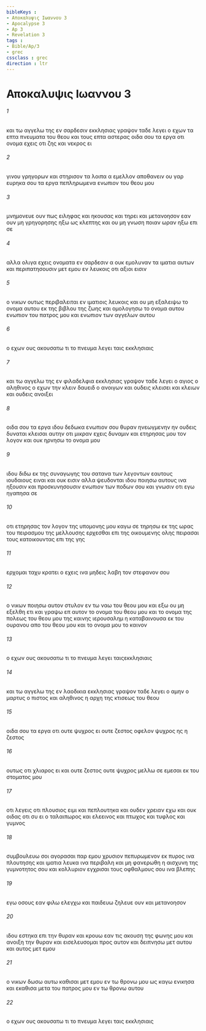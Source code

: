 ```yaml
---
bibleKeys : 
- Αποκαλυψις Ιωαννου 3
- Apocalypse 3
- Ap 3
- Revelation 3
tags : 
- Bible/Ap/3
- grec
cssclass : grec
direction : ltr
---
```


# Αποκαλυψις Ιωαννου 3

###### 1
και τω αγγελω της εν σαρδεσιν εκκλησιας γραψον ταδε λεγει ο εχων τα επτα πνευματα του θεου και τους επτα αστερας οιδα σου τα εργα οτι ονομα εχεις οτι ζης και νεκρος ει
###### 2
γινου γρηγορων και στηρισον τα λοιπα α εμελλον αποθανειν ου γαρ ευρηκα σου τα εργα πεπληρωμενα ενωπιον του θεου μου
###### 3
μνημονευε ουν πως ειληφας και ηκουσας και τηρει και μετανοησον εαν ουν μη γρηγορησης ηξω ως κλεπτης και ου μη γνωση ποιαν ωραν ηξω επι σε
###### 4
αλλα ολιγα εχεις ονοματα εν σαρδεσιν α ουκ εμολυναν τα ιματια αυτων και περιπατησουσιν μετ εμου εν λευκοις οτι αξιοι εισιν
###### 5
ο νικων ουτως περιβαλειται εν ιματιοις λευκοις και ου μη εξαλειψω το ονομα αυτου εκ της βιβλου της ζωης και ομολογησω το ονομα αυτου ενωπιον του πατρος μου και ενωπιον των αγγελων αυτου
###### 6
ο εχων ους ακουσατω τι το πνευμα λεγει ταις εκκλησιαις
###### 7
και τω αγγελω της εν φιλαδελφια εκκλησιας γραψον ταδε λεγει ο αγιος ο αληθινος ο εχων την κλειν δαυειδ ο ανοιγων και ουδεις κλεισει και κλειων και ουδεις ανοιξει
###### 8
οιδα σου τα εργα ιδου δεδωκα ενωπιον σου θυραν ηνεωγμενην ην ουδεις δυναται κλεισαι αυτην οτι μικραν εχεις δυναμιν και ετηρησας μου τον λογον και ουκ ηρνησω το ονομα μου
###### 9
ιδου διδω εκ της συναγωγης του σατανα των λεγοντων εαυτους ιουδαιους ειναι και ουκ εισιν αλλα ψευδονται ιδου ποιησω αυτους ινα ηξουσιν και προσκυνησουσιν ενωπιον των ποδων σου και γνωσιν οτι εγω ηγαπησα σε
###### 10
οτι ετηρησας τον λογον της υπομονης μου καγω σε τηρησω εκ της ωρας του πειρασμου της μελλουσης ερχεσθαι επι της οικουμενης ολης πειρασαι τους κατοικουντας επι της γης
###### 11
ερχομαι ταχυ κρατει ο εχεις ινα μηδεις λαβη τον στεφανον σου
###### 12
ο νικων ποιησω αυτον στυλον εν τω ναω του θεου μου και εξω ου μη εξελθη ετι και γραψω επ αυτον το ονομα του θεου μου και το ονομα της πολεως του θεου μου της καινης ιερουσαλημ η καταβαινουσα εκ του ουρανου απο του θεου μου και το ονομα μου το καινον
###### 13
ο εχων ους ακουσατω τι το πνευμα λεγει ταιςεκκλησιαις
###### 14
και τω αγγελω της εν λαοδικια εκκλησιας γραψον ταδε λεγει ο αμην ο μαρτυς ο πιστος και αληθινος η αρχη της κτισεως του θεου
###### 15
οιδα σου τα εργα οτι ουτε ψυχρος ει ουτε ζεστος οφελον ψυχρος ης η ζεστος
###### 16
ουτως οτι χλιαρος ει και ουτε ζεστος ουτε ψυχρος μελλω σε εμεσαι εκ του στοματος μου
###### 17
οτι λεγεις οτι πλουσιος ειμι και πεπλουτηκα και ουδεν χρειαν εχω και ουκ οιδας οτι συ ει ο ταλαιπωρος και ελεεινος και πτωχος και τυφλος και γυμνος
###### 18
συμβουλευω σοι αγορασαι παρ εμου χρυσιον πεπυρωμενον εκ πυρος ινα πλουτησης και ιματια λευκα ινα περιβαλη και μη φανερωθη η αισχυνη της γυμνοτητος σου και κολλυριον εγχρισαι τους οφθαλμους σου ινα βλεπης
###### 19
εγω οσους εαν φιλω ελεγχω και παιδευω ζηλευε ουν και μετανοησον
###### 20
ιδου εστηκα επι την θυραν και κρουω εαν τις ακουση της φωνης μου και ανοιξη την θυραν και εισελευσομαι προς αυτον και δειπνησω μετ αυτου και αυτος μετ εμου
###### 21
ο νικων δωσω αυτω καθισαι μετ εμου εν τω θρονω μου ως καγω ενικησα και εκαθισα μετα του πατρος μου εν τω θρονω αυτου
###### 22
ο εχων ους ακουσατω τι το πνευμα λεγει ταις εκκλησιαις

